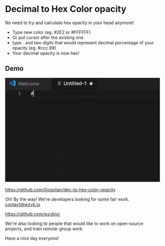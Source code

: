 # Decimal to Hex Color opacity

No need to try and calculate hex opacity in your head anymore!

- Type new color (eg. #2E2 or #FFFFFF)
- Or put cursor after the existing one
- type . and two digits that would represent decimal percentage of your opacity (eg. #ccc.99)
- Your decimal opacity is now hex!

## Demo

![demo](demo1.gif)


https://github.com/Gogolian/dec-to-hex-color-opacity

Oh! By the way! We're developers looking for some fair work. contact@wzyk.io

https://github.com/wzykio/

We're also looking to people that would like to work on open-source projects, and train remote-group work

Have a nice day everyone!